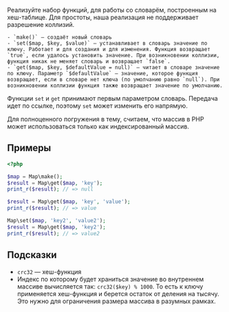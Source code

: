 Реализуйте набор функций, для работы со словарём, построенным на хеш-таблице. Для простоты, наша реализация не поддерживает разрешение коллизий.

    - `make()` — создаёт новый словарь
    - `set($map, $key, $value)` — устанавливает в словарь значение по ключу. Работает и для создания и для изменения. Функция возвращает `true`, если удалось установить значение. При возникновении коллизии, функция никак не меняет словарь и возвращает `false`.
    - `get($map, $key, $defaultValue = null)` — читает в словаре значение по ключу. Параметр `$defaultValue` — значение, которое функция возвращает, если в словаре нет ключа (по умолчанию равно `null`). При возникновении коллизии функция также возвращает значение по умолчанию.

Функции `set` и `get` принимают первым параметром словарь. Передача идет по ссылке, поэтому `set` может изменить его напрямую.

Для полноценного погружения в тему, считаем, что массив в PHP может использоваться только как индексированный массив.

## Примеры

```php
<?php

$map = Map\make();
$result = Map\get($map, 'key');
print_r($result); // => null

$result = Map\get($map, 'key', 'value');
print_r($result); // => value

Map\set($map, 'key2', 'value2');
$result = Map\get($map, 'key2');
print_r($result); // => value2
```

## Подсказки

   - `crc32` — хеш-функция
   - Индекс по которому будет храниться значение во внутреннем массиве вычисляется так: `crc32($key) % 1000`. То есть к ключу применяется хеш-функция и берется остаток от деления на тысячу. Это нужно для ограничения размера массива в разумных рамках.
